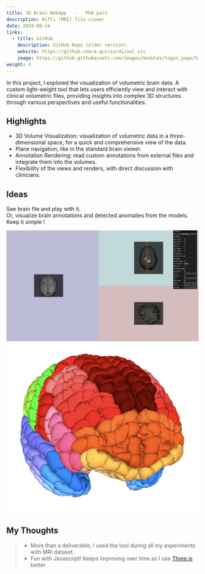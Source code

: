 ```yaml
---
title: 3D Brain WebApp   -   PhD part
description: Nifti (MRI) file viewer
date: 2024-08-24 
links:
  - title: GitHub
    description: GitHub Repo (older version).
    website: https://github.com/a-gucciardi/vol_vis
    image: https://github.githubassets.com/images/modules/logos_page/GitHub-Mark.png
weight: 4
---
```


In this project, I explored the visualization of volumetric brain data. A custom light-weight tool that lets users efficiently view and interact with clinical volumetric files, providing insights into complex 3D structures through various perspectives and useful functionalities. 

## Highlights

* 3D Volume Visualization: visualization of volumetric data in a three-dimensional space, for a quick and comprehensive view of the data.
* Plane navigation, like in the standard brain viewer.
* Annotation Rendering: read custom annotations from external files and integrate them into the volumes.
* Flexibility of the views and renders, with direct discussion with clinicians. 
## Ideas
See brain file and play with it.  
Or, visualize brain annotations and detected anomalies from the models.  
Keep it simple !
  

![First early version 3D + slice view](vol.png) ![Some recent render improvements](view.png)

  

## My Thoughts

> * More than a deliverable, I used the tool during all my experiments with MRI dataset.
> * Fun with Javascript! Keeps improving over time as I use [Three.js](https://threejs.org/) better

